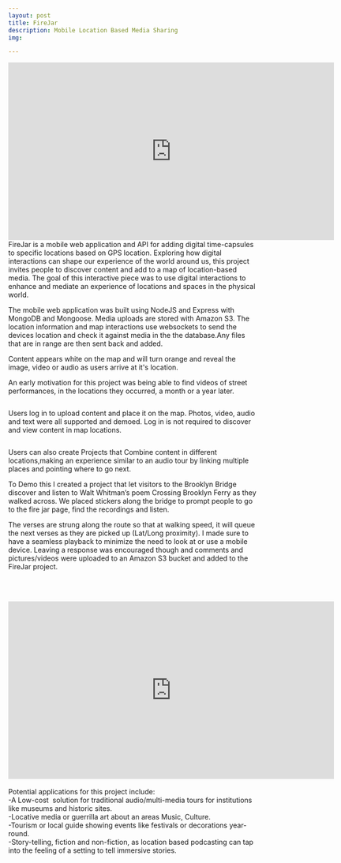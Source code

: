 ```yaml
---
layout: post
title: FireJar
description: Mobile Location Based Media Sharing
img:

---
```



<iframe src="https://player.vimeo.com/video/165600223" width="660" height="360" frameborder="0" webkitallowfullscreen mozallowfullscreen allowfullscreen></iframe>
FireJar is a mobile web application and API for adding digital time-capsules to specific locations based on GPS location.
Exploring how digital interactions can shape our experience of the world around us, this project invites people to discover content and add to a map of location-based media. The goal of this interactive piece was to use digital interactions to enhance and mediate an experience of locations and spaces in the physical world.

The mobile web application was built using NodeJS and Express with MongoDB and Mongoose. Media uploads are stored with Amazon S3. The location information and map interactions use websockets to send  the devices location and check it against media in the the database.Any files that are in range are then sent back and added.


Content appears white on the map and will turn orange and reveal the image, video or audio as users arrive at it's location.


An early motivation for this project was being able to find videos of street performances, in the locations they occurred, a month or a year later.

<div class="img_row">
	<img class="col three" src="{{ site.baseurl }}/img/fjar/phnbrdg.JPG" alt="" title="example image"/>
</div>


Users log in to upload content and place it on the map. Photos, video, audio and text were all supported and demoed. Log in is not required to discover and view content in map locations.

<img class="col one" src="{{ site.baseurl }}/img/fjar/brdgapprch.gif" alt="" title="example image"/>

Users can also create Projects that Combine content in different locations,making an experience similar to an audio tour by linking multiple places and pointing where to go next.



To Demo this I created a project that let visitors to the Brooklyn Bridge discover and listen to Walt Whitman’s poem Crossing Brooklyn Ferry as they walked across.
We placed stickers along the bridge to prompt people to go to the fire jar page, find the recordings and listen. 


The verses are strung along the route so that at walking speed, it will queue the next verses as they are picked up (Lat/Long proximity). I made sure to have a seamless playback to minimize the need to look at or use a mobile device. Leaving a response was encouraged though and comments and pictures/videos were uploaded to an Amazon S3 bucket and added to the FireJar project.




<br><br>

<iframe src="https://player.vimeo.com/video/165600283" width="660" height="360" frameborder="0" webkitallowfullscreen mozallowfullscreen allowfullscreen></iframe>
<br><br>
Potential applications for this project include: <br>
-A Low-cost  solution for traditional audio/multi-media tours for institutions like museums and historic sites.<br>
-Locative media or guerrilla art about an areas Music,  Culture. <br>
-Tourism or local guide showing events like festivals or decorations year-round.<br>
-Story-telling, fiction and non-fiction, as location based podcasting can tap into the feeling of a setting to tell immersive stories.



